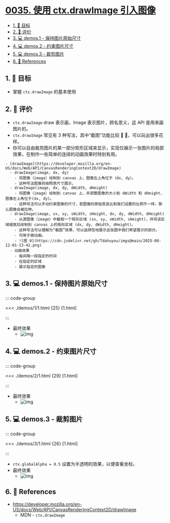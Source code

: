 # [0035. 使用 ctx.drawImage 引入图像](https://github.com/tnotesjs/TNotes.canvas/tree/main/notes/0035.%20%E4%BD%BF%E7%94%A8%20ctx.drawImage%20%E5%BC%95%E5%85%A5%E5%9B%BE%E5%83%8F)

<!-- region:toc -->

- [1. 🎯 目标](#1--目标)
- [2. 🫧 评价](#2--评价)
- [3. 💻 demos.1 - 保持图片原始尺寸](#3--demos1---保持图片原始尺寸)
- [4. 💻 demos.2 - 约束图片尺寸](#4--demos2---约束图片尺寸)
- [5. 💻 demos.3 - 裁剪图片](#5--demos3---裁剪图片)
- [6. 🔗 References](#6--references)

<!-- endregion:toc -->

## 1. 🎯 目标

- 掌握 `ctx.drawImage` 的基本使用

## 2. 🫧 评价

- `ctx.drawImage` draw 表示画，Image 表示图片，顾名思义，这 API 是用来画图片的。
- `ctx.drawImage` 常见有 3 种写法，其中“截图”功能比较 🐂 🍺，可以玩出很多花样。
- 你可以自由裁剪图片的某一部分矩形区域来显示，实现仅展示一张图片的局部效果，在制作一些简单的连续的动画效果时特别有用。

```markmap
- [drawImage](https://developer.mozilla.org/en-US/docs/Web/API/CanvasRenderingContext2D/drawImage)
  - drawImage(image, dx, dy)
    - 将图像（image）绘制到 canvas 上，图像左上角位于（dx, dy）。
    - 这种写法图像将按照原尺寸展示。
  - drawImage(image, dx, dy, dWidth, dHeight)
    - 将图像（image）绘制到 canvas 上，并调整图像的大小到 dWidth 和 dHeight，图像左上角位于(dx, dy)。
    - 这种写法可以手动约束图像的尺寸，若图像的原始宽高比和我们设置的比例不一样，那么图像会被拉伸。
  - drawImage(image, sx, sy, sWidth, sHeight, dx, dy, dWidth, dHeight)
    - 从源图像（image）中截取一个矩形区域 (sx, sy, sWidth, sHeight)，并将该区域缩放后绘制到 canvas 上的矩形区域 (dx, dy, dWidth, dHeight)。
    - 这种写法可以理解为“截图”效果，可以选择性地展示这张图中我们希望展示的部分。
    - 可用于做动画。
    - ![图 0](https://cdn.jsdelivr.net/gh/Tdahuyou/imgs@main/2025-08-12-01-13-42.png)
  - 动画效果
    - 每间隔一段指定的时间
    - 在指定的区域
    - 展示指定的图像
```

## 3. 💻 demos.1 - 保持图片原始尺寸

::: code-group

<<< ./demos/1/1.html {25} [1.html]

:::

- 最终效果
  - ![img](https://cdn.jsdelivr.net/gh/Tdahuyou/imgs@main/2024-10-04-11-47-57.png)

## 4. 💻 demos.2 - 约束图片尺寸

::: code-group

<<< ./demos/2/1.html {29} [1.html]

:::

- 最终效果
  - ![img](https://cdn.jsdelivr.net/gh/Tdahuyou/imgs@main/2024-10-04-11-48-03.png)

## 5. 💻 demos.3 - 裁剪图片

::: code-group

<<< ./demos/3/1.html {26} [1.html]

:::

- `ctx.globalAlpha = 0.5` 设置为半透明的效果，以便查看坐标。
- 最终效果
  - ![img](https://cdn.jsdelivr.net/gh/Tdahuyou/imgs@main/2024-10-04-11-48-10.png)

## 6. 🔗 References

- https://developer.mozilla.org/en-US/docs/Web/API/CanvasRenderingContext2D/drawImage
  - MDN - `ctx.drawImage`
